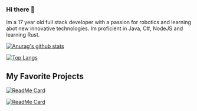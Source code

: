 ### Hi there 👋

Im a 17 year old full stack developer with a passion for robotics and learning abot new innovative technologies. Im proficient in Java, C#, NodeJS and learning Rust.

[![Anurag's github stats](https://github-readme-stats.vercel.app/api?username=brandonzx3&theme=synthwave&show_icons=true)](https://github.com/anuraghazra/github-readme-stats)

[![Top Langs](https://github-readme-stats.vercel.app/api/top-langs/?username=brandonzx3&hide=labview&theme=synthwave)](https://github.com/anuraghazra/github-readme-stats)


## My Favorite Projects

[![ReadMe Card](https://github-readme-stats.vercel.app/api/pin/?username=brandonzx3&repo=glap-rs-client&theme=synthwave)](https://github.com/anuraghazra/github-readme-stats)

[![ReadMe Card](https://github-readme-stats.vercel.app/api/pin/?username=brandonzx3&repo=glap-rs-server&theme=synthwave)](https://github.com/anuraghazra/github-readme-stats)
